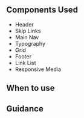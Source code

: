 ## Components Used

- Header
- Skip Links
- Main Nav
- Typography
- Grid
- Footer
- Link List
- Responsive Media

## When to use


## Guidance

